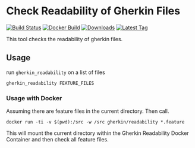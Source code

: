 # Check Readability of Gherkin Files

[![Build Status](https://travis-ci.org/funkwerk/gherkin_readability.svg)](https://travis-ci.org/funkwerk/gherkin_readability)
[![Docker Build](https://img.shields.io/docker/automated/gherkin/readability.svg)](https://hub.docker.com/r/gherkin/readability/)
[![Downloads](https://img.shields.io/gem/dt/gherkin_readability.svg)](https://rubygems.org/gems/gherkin_readability)
[![Latest Tag](https://img.shields.io/github/tag/funkwerk/gherkin_readability.svg)](https://rubygems.org/gems/gherkin_readability)

This tool checks the readability of gherkin files.

## Usage

run `gherkin_readability` on a list of files

    gherkin_readability FEATURE_FILES

### Usage with Docker

Assuming there are feature files in the current directory. Then call.

`docker run -ti -v $(pwd):/src -w /src gherkin/readability *.feature`

This will mount the current directory within the Gherkin Readability Docker Container and then check all feature files.
